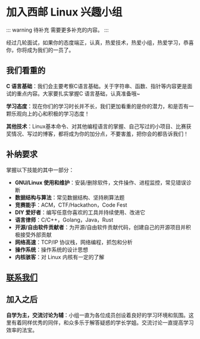 # 加入西邮 Linux 兴趣小组

::: warning 待补充
需要更多补充的内容。
:::

经过几轮面试，如果你的态度端正，认真，热爱技术，热爱小组，热爱学习，恭喜你，你将成为我们的一员了。

## 我们看重的

**C 语言基础**：我们会主要考察C语言基础。关于字符串、函数、指针等内容更是面试的重点内容。大家要扎实掌握C 语言基础，认真准备哦~

**学习态度**：现在你们的学习时长并不长，我们更加看重的是你的潜力，和是否有一颗乐观向上的心和积极的学习态度！

**其他技术**：Linux基本命令、对其他编程语言的掌握、自己写过的小项目、比赛获奖情况、写过的博客，都将成为你的加分点，不要害羞，把你会的都告诉我们！

## 补纳要求

掌握以下技能的其中一部分：

- **GNU/Linux 使用和维护**：安装/删除软件，文件操作、进程监控，常见错误诊断
- **数据结构与算法**：常见数据结构、坚持刷算法题
- **竞赛能手**：ACM，CTF/Hackathon，Code Fest
- **DIY 爱好者**：编写任意你喜欢的工具并持续使用、改进它
- **语言律师**：C/C++，Golang，Java，Rust
- **开源/自由软件贡献者**：为开源/自由软件贡献代码，创建自己的开源项目并积极接受外部贡献
- **网络高速**：TCP/IP 协议栈，网络编程，抓包和分析
- **操作系统**：操作系统的设计思想
- **内核骇客**：对 Linux 内核有一定的了解

## [联系我们](/contact)

## 加入之后

**自学为主，交流讨论为辅**：小组一直为各位成员创设着良好的学习环境和氛围。这里有着同样优秀的同伴，和众多乐于解答疑惑的学长学姐。交流讨论一直提高学习效率的法宝。
